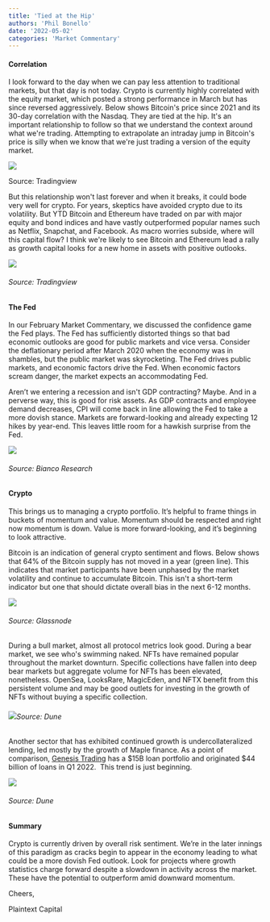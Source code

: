 ```yaml
---
title: 'Tied at the Hip'
authors: 'Phil Bonello'
date: '2022-05-02'
categories: 'Market Commentary'
---
```

#### **Correlation**

I look forward to the day when we can pay less attention to traditional markets, but that day is not today. Crypto is currently highly correlated with the equity market, which posted a strong performance in March but has since reversed aggressively. Below shows Bitcoin's price since 2021 and its 30-day correlation with the Nasdaq. They are tied at the hip. It's an important relationship to follow so that we understand the context around what we're trading. Attempting to extrapolate an intraday jump in Bitcoin's price is silly when we know that we're just trading a version of the equity market.

![](/images/https\_\__bucketeer-e05bbc84-baa3-437e-9518-adb32be77984.s3.amazonaws.com_public_images\_09764ad4-6c30-4d2d-b75b-23e835fe55ef\_1585x930.webp)

Source: Tradingview

But this relationship won't last forever and when it breaks, it could bode very well for crypto. For years, skeptics have avoided crypto due to its volatility. But YTD Bitcoin and Ethereum have traded on par with major equity and bond indices and have vastly outperformed popular names such as Netflix, Snapchat, and Facebook. As macro worries subside, where will this capital flow? I think we're likely to see Bitcoin and Ethereum lead a rally as growth capital looks for a new home in assets with positive outlooks.

![](/images/https\_\__bucketeer-e05bbc84-baa3-437e-9518-adb32be77984.s3.amazonaws.com_public_images\_2d862b01-e676-48ff-8d04-c6876bdd9c8b\_1585x931-263135c5.webp)

###### Source: Tradingview

#### **The Fed**

In our February Market Commentary, we discussed the confidence game the Fed plays. The Fed has sufficiently distorted things so that bad economic outlooks are good for public markets and vice versa. Consider the deflationary period after March 2020 when the economy was in shambles, but the public market was skyrocketing. The Fed drives public markets, and economic factors drive the Fed. When economic factors scream danger, the market expects an accommodating Fed.

Aren’t we entering a recession and isn't GDP contracting? Maybe. And in a perverse way, this is good for risk assets. As GDP contracts and employee demand decreases, CPI will come back in line allowing the Fed to take a more dovish stance. Markets are forward-looking and already expecting 12 hikes by year-end. This leaves little room for a hawkish surprise from the Fed.

![](/images/https\_\__bucketeer-e05bbc84-baa3-437e-9518-adb32be77984.s3.amazonaws.com_public_images_b07e60fd-f2c3-4e2f-9fae-6e8b5596940c\_1595x268.webp)

###### Source: Bianco Research

#### **Crypto**

This brings us to managing a crypto portfolio. It’s helpful to frame things in buckets of momentum and value. Momentum should be respected and right now momentum is down. Value is more forward-looking, and it’s beginning to look attractive.

Bitcoin is an indication of general crypto sentiment and flows. Below shows that 64% of the Bitcoin supply has not moved in a year (green line). This indicates that market participants have been unphased by the market volatility and continue to accumulate Bitcoin. This isn't a short-term indicator but one that should dictate overall bias in the next 6-12 months.

![](/images/https\_\__bucketeer-e05bbc84-baa3-437e-9518-adb32be77984.s3.amazonaws.com_public_images\_14317cd5-5289-438c-b755-81a1fdefdf64\_1581x793.webp)

###### Source: Glassnode

During a bull market, almost all protocol metrics look good. During a bear market, we see who's swimming naked. NFTs have remained popular throughout the market downturn. Specific collections have fallen into deep bear markets but aggregate volume for NFTs has been elevated, nonetheless. OpenSea, LooksRare, MagicEden, and NFTX benefit from this persistent volume and may be good outlets for investing in the growth of NFTs without buying a specific collection.

###### ![](/images/https\_\__bucketeer-e05bbc84-baa3-437e-9518-adb32be77984.s3.amazonaws.com_public_images\_3ee08624-ce86-4bd3-99b7-c99926b624d3\_1601x577.webp)Source: Dune

Another sector that has exhibited continued growth is undercollateralized lending, led mostly by the growth of Maple finance. As a point of comparison, [Genesis Trading](https://info.genesistrading.com/hubfs/quarterly-reports/2022/Genesis-Q1-Report-2022.pdf) has a $15B loan portfolio and originated $44 billion of loans in Q1 2022.  This trend is just beginning.

![](/images/https\_\__bucketeer-e05bbc84-baa3-437e-9518-adb32be77984.s3.amazonaws.com_public_images_f35aba5d-2848-4a18-99c2-a9ed946e389f\_647x374.webp)

###### Source: Dune

#### **Summary**

Crypto is currently driven by overall risk sentiment. We’re in the later innings of this paradigm as cracks begin to appear in the economy leading to what could be a more dovish Fed outlook. Look for projects where growth statistics charge forward despite a slowdown in activity across the market. These have the potential to outperform amid downward momentum.

Cheers,

Plaintext Capital
